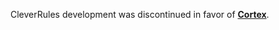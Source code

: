 CleverRules development was discontinued in favor of [**Cortex**](http://giuseppe-mazzapica.github.io/Cortex/index.html).


